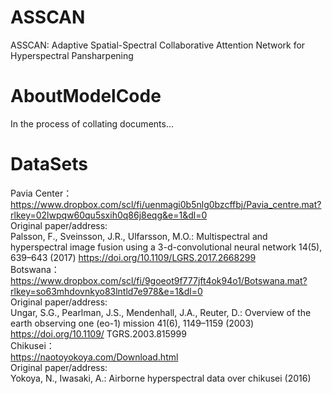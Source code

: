 # ASSCAN
ASSCAN: Adaptive Spatial-Spectral Collaborative Attention Network for Hyperspectral Pansharpening
# AboutModelCode
In the process of collating documents...
# DataSets  
Pavia Center：  
https://www.dropbox.com/scl/fi/uenmagi0b5nlg0bzcffbj/Pavia_centre.mat?rlkey=02lwpqw60qu5sxih0q86j8eqg&e=1&dl=0  
Original paper/address:  
Palsson, F., Sveinsson, J.R., Ulfarsson, M.O.: Multispectral and hyperspectral image fusion using a 3-d-convolutional neural network 14(5), 639–643 (2017) https://doi.org/10.1109/LGRS.2017.2668299   
Botswana：  
https://www.dropbox.com/scl/fi/9goeot9f777jft4ok94o1/Botswana.mat?rlkey=so63mhdovnkyo83lntld7e978&e=1&dl=0  
Original paper/address:  
Ungar, S.G., Pearlman, J.S., Mendenhall, J.A., Reuter, D.: Overview of the earth
 observing one (eo-1) mission 41(6), 1149–1159 (2003) https://doi.org/10.1109/
 TGRS.2003.815999  
Chikusei：  
https://naotoyokoya.com/Download.html  
Original paper/address:  
Yokoya, N., Iwasaki, A.: Airborne hyperspectral data over chikusei (2016)
